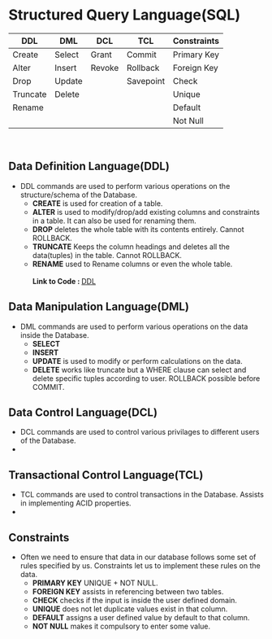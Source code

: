 # Structured Query Language(SQL)

| DDL         | DML         | DCL         | TCL         | Constraints |
| ----------- | ----------- | ----------- | ----------- | ----------- |
| Create      | Select      | Grant       |Commit       | Primary Key |
| Alter       | Insert      | Revoke      |Rollback     | Foreign Key |
| Drop        | Update      |             |Savepoint    | Check       |
| Truncate    | Delete      |             |             | Unique      |
| Rename      |             |             |             | Default     |
|             |             |             |             | Not Null    |


<br>

## Data Definition Language(DDL)

* DDL commands are used to perform various operations on the structure/schema of the Database.
  *  <b>CREATE</b> is used for creation of a table.
  *  <b>ALTER</b> is used to modify/drop/add existing columns and constraints in a table. It can also be used for renaming them.
  *  <b>DROP</b> deletes the whole table with its contents entirely. Cannot ROLLBACK.
  *  <b>TRUNCATE</b> Keeps the column headings and deletes all the data(tuples) in the table. Cannot ROLLBACK.
  *  <b>RENAME</b> used to Rename columns or even the whole table. 
<br><br>
<b>Link to Code : </b>[DDL](https://github.com/AbhigyanBafna/collegeLabs/blob/main/SY/DBMS/DDL.md)    


## Data Manipulation Language(DML)

* DML commands are used to perform various operations on the data inside the Database.
  *  <b>SELECT</b> 
  *  <b>INSERT</b> 
  *  <b>UPDATE</b> is used to modify or perform calculations on the data.
  *  <b>DELETE</b> works like truncate but a WHERE clause can select and delete specific tuples according to user. ROLLBACK possible before COMMIT.


## Data Control Language(DCL)

* DCL commands are used to control various privilages to different users of the Database.
*  


## Transactional Control Language(TCL)

* TCL commands are used to control transactions in the Database. Assists in implementing ACID
properties.
*  


## Constraints

* Often we need to ensure that data in our database follows some set of rules specified by us.
Constraints let us to implement these rules on the data.
  *  <b>PRIMARY KEY</b> UNIQUE + NOT NULL.
  *  <b>FOREIGN KEY</b> assists in referencing between two tables.
  *  <b>CHECK</b> checks if the input is inside the user defined domain.
  *  <b>UNIQUE</b> does not let duplicate values exist in that column.
  *  <b>DEFAULT</b> assigns a user defined value by default to that column.
  *  <b>NOT NULL</b> makes it compulsory to enter some value.


